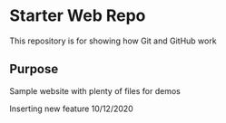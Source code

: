 # Starter Web Repo

This repository is for showing how Git and GitHub work

## Purpose

Sample website with plenty of files for demos

Inserting new feature 10/12/2020
